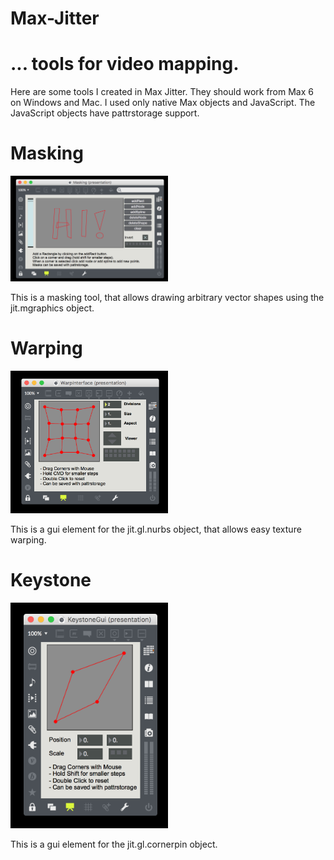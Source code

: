# Max-Jitter
<h1> ... tools for video mapping. </h1>

Here are some tools I created in Max Jitter. They should work from Max 6 on Windows and Mac. 
I used only native Max objects and JavaScript. The JavaScript objects have pattrstorage support. 


<h1> Masking </h1>

<img src=https://github.com/DFortmann/Max-Jitter/raw/master/Masking/mask.png alt="Masking" width=50% height=50%>

This is a masking tool, that allows drawing arbitrary vector shapes using the jit.mgraphics object.


<h1> Warping </h1>

<img src=https://github.com/DFortmann/Max-Jitter/raw/master/Warping/warp.png alt="Warping" width=50% height=50%>

This is a gui element for the jit.gl.nurbs object, that allows easy texture warping.


<h1> Keystone </h1>

<img src=https://github.com/DFortmann/Max-Jitter/raw/master/Keystone/keystone.png alt="Keystone" width=50% height=50%>

This is a gui element for the jit.gl.cornerpin object.
